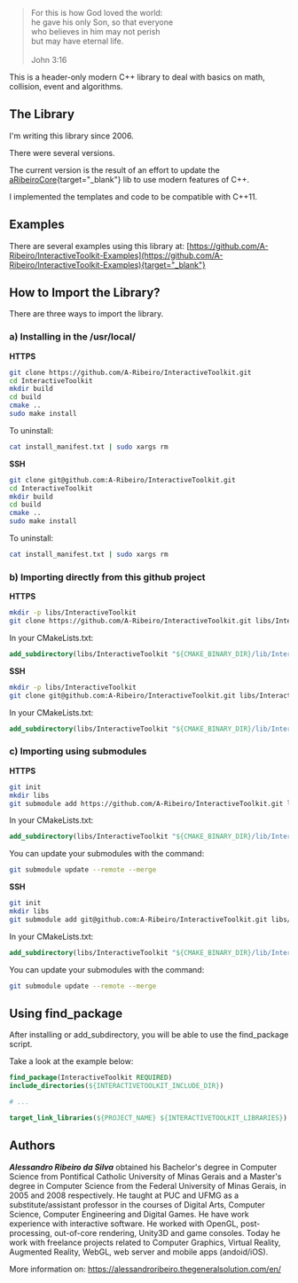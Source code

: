 > For this is how God loved the world:  
he gave his only Son, so that everyone  
who believes in him may not perish  
but may have eternal life.  
  \
John 3:16

This is a header-only modern C++ library to deal with basics on math, collision, event and algorithms.

## The Library

I'm writing this library since 2006.

There were several versions.

The current version is the result of an effort to update the [aRibeiroCore](https://github.com/A-Ribeiro/aRibeiroCore){target="_blank"} lib to use modern features of C++.

I implemented the templates and code to be compatible with C++11.

## Examples

There are several examples using this library at: [https://github.com/A-Ribeiro/InteractiveToolkit-Examples](https://github.com/A-Ribeiro/InteractiveToolkit-Examples){target="_blank"}

## How to Import the Library?

There are three ways to import the library.

### a) Installing in the /usr/local/

__HTTPS__

```bash
git clone https://github.com/A-Ribeiro/InteractiveToolkit.git
cd InteractiveToolkit
mkdir build
cd build
cmake ..
sudo make install
```

To uninstall:

```bash
cat install_manifest.txt | sudo xargs rm
```

__SSH__

```bash
git clone git@github.com:A-Ribeiro/InteractiveToolkit.git
cd InteractiveToolkit
mkdir build
cd build
cmake ..
sudo make install
```

To uninstall:

```bash
cat install_manifest.txt | sudo xargs rm
```

### b) Importing directly from this github project

__HTTPS__

```bash
mkdir -p libs/InteractiveToolkit
git clone https://github.com/A-Ribeiro/InteractiveToolkit.git libs/InteractiveToolkit
```

In your CMakeLists.txt:

```cmake
add_subdirectory(libs/InteractiveToolkit "${CMAKE_BINARY_DIR}/lib/InteractiveToolkit")
```

__SSH__

```bash
mkdir -p libs/InteractiveToolkit
git clone git@github.com:A-Ribeiro/InteractiveToolkit.git libs/InteractiveToolkit
```

In your CMakeLists.txt:

```cmake
add_subdirectory(libs/InteractiveToolkit "${CMAKE_BINARY_DIR}/lib/InteractiveToolkit")
```

### c) Importing using submodules

__HTTPS__

```bash
git init
mkdir libs
git submodule add https://github.com/A-Ribeiro/InteractiveToolkit.git libs/InteractiveToolkit
```

In your CMakeLists.txt:

```cmake
add_subdirectory(libs/InteractiveToolkit "${CMAKE_BINARY_DIR}/lib/InteractiveToolkit")
```

You can update your submodules with the command:

```bash
git submodule update --remote --merge
```

__SSH__

```bash
git init
mkdir libs
git submodule add git@github.com:A-Ribeiro/InteractiveToolkit.git libs/InteractiveToolkit
```

In your CMakeLists.txt:

```cmake
add_subdirectory(libs/InteractiveToolkit "${CMAKE_BINARY_DIR}/lib/InteractiveToolkit")
```

You can update your submodules with the command:

```bash
git submodule update --remote --merge
```

## Using find_package

After installing or add_subdirectory, you will be able to use the find_package script.

Take a look at the example below:

```cmake
find_package(InteractiveToolkit REQUIRED)
include_directories(${INTERACTIVETOOLKIT_INCLUDE_DIR})

# ...

target_link_libraries(${PROJECT_NAME} ${INTERACTIVETOOLKIT_LIBRARIES})
```

## Authors

***Alessandro Ribeiro da Silva*** obtained his Bachelor's degree in Computer Science from Pontifical Catholic 
University of Minas Gerais and a Master's degree in Computer Science from the Federal University of Minas Gerais, 
in 2005 and 2008 respectively. He taught at PUC and UFMG as a substitute/assistant professor in the courses 
of Digital Arts, Computer Science, Computer Engineering and Digital Games. He have work experience with interactive
software. He worked with OpenGL, post-processing, out-of-core rendering, Unity3D and game consoles. Today 
he work with freelance projects related to Computer Graphics, Virtual Reality, Augmented Reality, WebGL, web server 
and mobile apps (andoid/iOS).

More information on: https://alessandroribeiro.thegeneralsolution.com/en/
